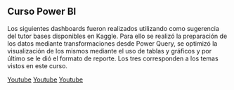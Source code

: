 ## Curso Power BI

Los siguientes dashboards fueron realizados utilizando como sugerencia del tutor bases disponibles en Kaggle. 
Para ello se realizó la preparación de los datos mediante transformaciones desde Power Query, se optimizó la visualización de los mismos mediante el uso de tablas y gráficos y por último se le dió el formato de reporte.
Los tres corresponden a los temas vistos en este curso.

[Youtube](https://www.youtube.com/watch?v=pwJuFbyhZFE)
[Youtube](https://www.youtube.com/watch?v=chu6sAn9ESk)
[Youtube](https://www.youtube.com/watch?v=cfbkTRtyOLM)
